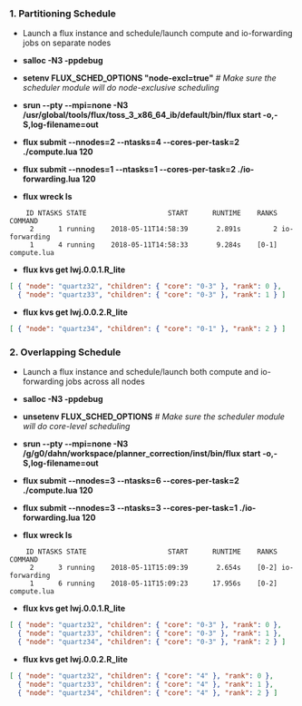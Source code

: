 ### 1. Partitioning Schedule

- Launch a flux instance and schedule/launch compute and io-forwarding jobs on separate nodes

- **salloc -N3 -ppdebug**

- **setenv FLUX_SCHED_OPTIONS "node-excl=true"** *# Make sure the scheduler module will do node-exclusive scheduling*

- **srun --pty --mpi=none -N3 /usr/global/tools/flux/toss_3_x86_64_ib/default/bin/flux start -o,-S,log-filename=out**

- **flux submit --nnodes=2 --ntasks=4 --cores-per-task=2 ./compute.lua 120**

- **flux submit --nnodes=1 --ntasks=1 --cores-per-task=2 ./io-forwarding.lua 120**

- **flux wreck ls**

```
    ID NTASKS STATE                    START      RUNTIME    RANKS COMMAND
     2      1 running    2018-05-11T14:58:39       2.891s        2 io-forwarding
     1      4 running    2018-05-11T14:58:33       9.284s    [0-1] compute.lua
```

- **flux kvs get lwj.0.0.1.R_lite**

```json
[ { "node": "quartz32", "children": { "core": "0-3" }, "rank": 0 },
  { "node": "quartz33", "children": { "core": "0-3" }, "rank": 1 } ]
```

- **flux kvs get lwj.0.0.2.R_lite**

```json
[ { "node": "quartz34", "children": { "core": "0-1" }, "rank": 2 } ]
```

### 2. Overlapping Schedule

- Launch a flux instance and schedule/launch both compute and io-forwarding jobs across all nodes

- **salloc -N3 -ppdebug**

- **unsetenv FLUX_SCHED_OPTIONS** *# Make sure the scheduler module will do core-level scheduling*

- **srun --pty --mpi=none -N3 /g/g0/dahn/workspace/planner_correction/inst/bin/flux start -o,-S,log-filename=out**

- **flux submit --nnodes=3 --ntasks=6 --cores-per-task=2 ./compute.lua 120**

- **flux submit --nnodes=3 --ntasks=3 --cores-per-task=1 ./io-forwarding.lua 120**

- **flux wreck ls**

```
    ID NTASKS STATE                    START      RUNTIME    RANKS COMMAND
     2      3 running    2018-05-11T15:09:39       2.654s    [0-2] io-forwarding
     1      6 running    2018-05-11T15:09:23      17.956s    [0-2] compute.lua
```

- **flux kvs get lwj.0.0.1.R_lite**

```json
[ { "node": "quartz32", "children": { "core": "0-3" }, "rank": 0 },
  { "node": "quartz33", "children": { "core": "0-3" }, "rank": 1 },
  { "node": "quartz34", "children": { "core": "0-3" }, "rank": 2 } ]
```

- **flux kvs get lwj.0.0.2.R_lite**

```json
[ { "node": "quartz32", "children": { "core": "4" }, "rank": 0 },
  { "node": "quartz33", "children": { "core": "4" }, "rank": 1 },
  { "node": "quartz34", "children": { "core": "4" }, "rank": 2 } ]
```


